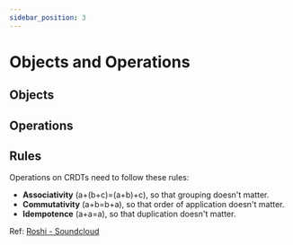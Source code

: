 ```yaml
---
sidebar_position: 3
---
```


# Objects and Operations

## Objects

## Operations

## Rules
Operations on CRDTs need to follow these rules:

-   **Associativity** (a+(b+c)=(a+b)+c), so that grouping doesn't matter.
-   **Commutativity** (a+b=b+a), so that order of application doesn't matter.
-   **Idempotence** (a+a=a), so that duplication doesn't matter.

Ref: [Roshi - Soundcloud](https://github.com/soundcloud/roshi)